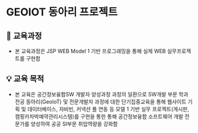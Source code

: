 # GEOIOT 동아리 프로젝트

## 📝 교육과정
- 본 교육과정은 JSP WEB Model 1 기반 프로그래밍을 통해 실제 WEB 실무프로젝트를 구현함

## 💡 교육 목적
- 본 교육은 공간정보융합SW 개발자 양성과정 과정의 일환으로 SW개발 부문 학과 전공 동아리(GeoIoT)
  및 전문개발자 과정에 대한 단기집중교육을 통해 웹사이트 기획 및 데이터베이스, 자비빈,
  커넥션 풀 연동 등 모델 1 기반 실무 프로젝트(게시판, 캠핑카차박예약관리시스템)를 구현을 통한 통해
  공간정보융합 소프트웨어 개발 전문가를 양성하여 공공 SI부문 취업역량을 강화함
